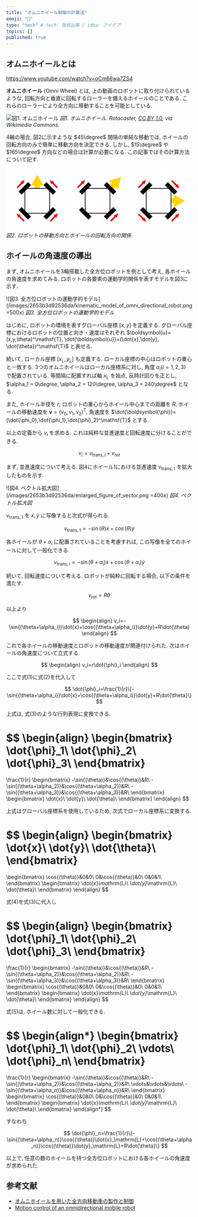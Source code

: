 ```yaml
---
title: "オムニホイール制御の計算法"
emoji: "🧮"
type: "tech" # tech: 技術記事 / idea: アイデア
topics: []
published: true
---
```


## オムニホイールとは

https://www.youtube.com/watch?v=oCm66wa7ZS4

**オムニホイール** (Omni Wheel) とは, 上の動画のロボットに取り付けられているような, 回転方向と垂直に回転するローラーを備えるホイールのことである. これらのローラーにより全方向に移動することを可能としている.

![図1. オムニホイール](https://upload.wikimedia.org/wikipedia/commons/e/e3/Triple_Rotacaster_commercial_industrial_omni_wheel.jpg)
*図1. オムニホイール. Rotacaster, [CC BY 1.0](https://creativecommons.org/licenses/by/1.0), via Wikimedia Commons.*

4輪の場合, 図2に示すような $45\degree$ 間隔の単純な移動では, ホイールの回転方向のみで簡単に移動方向を決定できる. しかし, $15\degree$ や $165\degree$ 方向などの場合は計算が必要になる. この記事ではその計算方法について記す.

![図2. ロボットの移動方向とホイールの回転方向の関係](/images/2653b3d92536da/simple_movement.png)
*図2. ロボットの移動方向とホイールの回転方向の関係*

## ホイールの角速度の導出

まず, オムニホイールを3輪搭載した全方位ロボットを例として考え, 各ホイールの角速度を求めてみる. ロボットの各要素の運動学的関係を表すモデルを図3に示す.

<!-- begin ignore -->
![図3. 全方位ロボットの運動学的モデル](/images/2653b3d92536da/kinematic_model_of_omni_directional_robot.png =500x)
*図3. 全方位ロボットの運動学的モデル*

はじめに, ロボットの環境を表すグローバル座標 $[x,y]$ を定義する. グローバル座標におけるロボットの位置と向き・速度はそれぞれ $\boldsymbol{u}=(x,y,\theta)^\mathsf{T}, \dot{\boldsymbol{u}}=(\dot{x},\dot{y}, \dot{\theta})^\mathsf{T}$ と表せる.

続いて, ローカル座標 $[x_{\mathrm{L}},y_{\mathrm{L}}]$ も定義する. ローカル座標の中心はロボットの重心と一致する. 3つのオムニホイールはローカル座標系に対し, 角度 $\alpha_i (i=1,2,3)$ で配置されている. 等間隔に配置すれば軸 $x_{\mathrm{L}}$ を始点, 反時計回りを正とし, $\alpha_1 = 0\degree, \alpha_2 = 120\degree, \alpha_3 = 240\degree$ となる.
<!-- end ignore -->

また, ホイール半径を $r$, ロボットの重心からホイール中心までの距離を $R$, ホイールの移動速度を $\boldsymbol{v}=(v_0,v_1,v_2)^\mathsf{T}$, 角速度を $\dot{\boldsymbol{\phi}}=(\dot{\phi_0},\dot{\phi_1},\dot{\phi}_2)^\mathsf{T}$ とする.

以上の定義から $v_i$ を求める. これは純粋な並進速度と回転速度に分けることができる.

$$
v_i=v_{\mathrm{trans},i}+v_{\mathrm{rot}}
$$

まず, 並進速度について考える. 図4にホイール1における並進速度 $v_{\mathrm{trans},1}$ を拡大したものを示す.

<!-- begin ignore -->
![図4. ベクトル拡大図](/images/2653b3d92536da/enlarged_figure_of_vector.png =400x)
*図4. ベクトル拡大図*

$v_{\mathrm{trans},1}$ を $\dot{x}, \dot{y}$ に写像すると次式が得られる.
<!-- end ignore -->

$$
v_{\mathrm{trans},1}=-\sin{(\theta})\dot{x}+\cos{(\theta)}\dot{y}
$$

各ホイールが $\theta+\alpha_i$ に配置されていることを考慮すれば, この写像を全てのホイールに対して一般化できる.

$$
v_{\mathrm{trans},i}=-\sin{(\theta+\alpha_i})\dot{x}+\cos{(\theta+\alpha_i)}\dot{y}
$$

続いて, 回転速度について考える. ロボットが純粋に回転する場合, 以下の条件を満たす.

$$
v_{\mathrm{rot}}=R\dot{\theta}
$$

以上より

$$
\begin{align}
   v_i=-\sin{(\theta+\alpha_i})\dot{x}+\cos{(\theta+\alpha_i)}\dot{y}+R\dot{\theta}
\end{align}
$$

これで各ホイールの移動速度とロボットの移動速度が関連付けられた. 次はホイールの角速度について立式する.

$$
\begin{align}
   v_i=r\dot{\phi}_i
\end{align}
$$

<!-- begin ignore -->
ここで式$(1)$に式$(2)$を代入して
<!-- end ignore -->

$$
\dot{\phi}_i=\frac{1}{r}\{-\sin{(\theta+\alpha_i})\dot{x}+\cos{(\theta+\alpha_i)}\dot{y}+R\dot{\theta}\}
$$

上式は, 式$(3)$のような行列表現に変換できる.

$$
\begin{align}
   \begin{bmatrix}
      \dot{\phi}_1\\
      \dot{\phi}_2\\
      \dot{\phi}_3\\
   \end{bmatrix}
   =
   \frac{1}{r}
   \begin{bmatrix}
      -\sin{(\theta)}&\cos{(\theta)}&R\\
      -\sin{(\theta+\alpha_2)}&\cos{(\theta+\alpha_2)}&R\\
      -\sin{(\theta+\alpha_3)}&\cos{(\theta+\alpha_3)}&R\\
   \end{bmatrix}
   \begin{bmatrix}
      \dot{x}\\
      \dot{y}\\
      \dot{\theta}\\
   \end{bmatrix}
\end{align}
$$

上式はグローバル座標系を使用しているため, 次式でローカル座標系に変換する.

$$
\begin{align}
   \begin{bmatrix}
      \dot{x}\\
      \dot{y}\\
      \dot{\theta}\\
   \end{bmatrix}
   =
   \begin{bmatrix}
      \cos{(\theta)}&0&0\\
      0&\cos{(\theta)}&0\\
      0&0&1\\
   \end{bmatrix}
   \begin{bmatrix}
      \dot{x}_\mathrm{L}\\
      \dot{y}_\mathrm{L}\\
      \dot{\theta}\\
   \end{bmatrix}
\end{align}
$$

<!-- begin ignore -->
式$(4)$を式$(3)$に代入し
<!-- end ignore -->

$$
\begin{align}
   \begin{bmatrix}
      \dot{\phi}_1\\
      \dot{\phi}_2\\
      \dot{\phi}_3\\
   \end{bmatrix}
   =
   \frac{1}{r}
   \begin{bmatrix}
      -\sin{(\theta)}&\cos{(\theta)}&R\\
      -\sin{(\theta+\alpha_2)}&\cos{(\theta+\alpha_2)}&R\\
      -\sin{(\theta+\alpha_3)}&\cos{(\theta+\alpha_3)}&R\\
   \end{bmatrix}
   \begin{bmatrix}
      \cos{(\theta)}&0&0\\
      0&\cos{(\theta)}&0\\
      0&0&1\\
   \end{bmatrix}
   \begin{bmatrix}
      \dot{x}_\mathrm{L}\\
      \dot{y}_\mathrm{L}\\
      \dot{\theta}\\
   \end{bmatrix}
\end{align}
$$

式$(5)$は, ホイール数に対して一般化できる.

$$
\begin{align*}
   \begin{bmatrix}
      \dot{\phi}_1\\
      \dot{\phi}_2\\
      \vdots\\
      \dot{\phi}_n\\
   \end{bmatrix}
   =
   \frac{1}{r}
   \begin{bmatrix}
      -\sin{(\theta)}&\cos{(\theta)}&R\\
      -\sin{(\theta+\alpha_2)}&\cos{(\theta+\alpha_2)}&R\\
      \vdots&\vdots&\vdots\\
      -\sin{(\theta+\alpha_n)}&\cos{(\theta+\alpha_n)}&R\\
   \end{bmatrix}
   \begin{bmatrix}
      \cos{(\theta)}&0&0\\
      0&\cos{(\theta)}&0\\
      0&0&1\\
   \end{bmatrix}
   \begin{bmatrix}
      \dot{x}_\mathrm{L}\\
      \dot{y}_\mathrm{L}\\
      \dot{\theta}\\
   \end{bmatrix}
\end{align*}
$$

<!-- begin ignore -->
すなわち
<!-- end ignore -->

$$
\dot{\phi}_n=\frac{1}{r}\{-\sin{(\theta+\alpha_n)}\cos{(\theta)}\dot{x}_\mathrm{L}+\cos{(\theta+\alpha_n)}\cos{(\theta)}\dot{y}_\mathrm{L}+R\dot{\theta}\}
$$

以上で, 任意の数のホイールを持つ全方位ロボットにおける各ホイールの角速度が求められた.

## 参考文献

- [オムニホイールを用いた全方向移動車の製作と制御](https://blog.tokor.org/2015/05/14/%E3%82%AA%E3%83%A0%E3%83%8B%E3%83%9B%E3%82%A4%E3%83%BC%E3%83%AB%E3%82%92%E7%94%A8%E3%81%84%E3%81%9F%E5%85%A8%E6%96%B9%E5%90%91%E7%A7%BB%E5%8B%95%E8%BB%8A%E3%81%AE%E8%A3%BD%E4%BD%9C%E3%81%A8%E5%88%B6%E5%BE%A1/)
- [Motion control of an omnidirectional mobile robot](https://pure.tue.nl/ws/files/4283624/633499.pdf)
